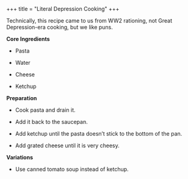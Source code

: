 +++
title = "Literal Depression Cooking"
+++

Technically, this recipe came to us from WW2 rationing, not Great
Depression-era cooking, but we like puns.

**Core Ingredients**
- Pasta

- Water

- Cheese

- Ketchup

**Preparation**
- Cook pasta and drain it.

- Add it back to the saucepan.

- Add ketchup until the pasta doesn’t stick to the bottom of the pan.

- Add grated cheese until it is very cheesy.

**Variations**
- Use canned tomato soup instead of ketchup.